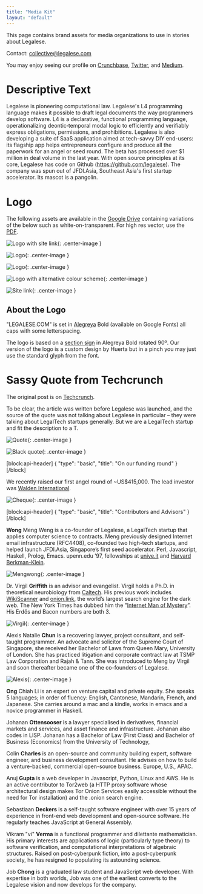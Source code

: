 ```yaml
---
title: "Media Kit"
layout: "default"
---
```

This page contains brand assets for media organizations to use in stories about Legalese.

Contact: [collective@legalese.com](mailto:collective@legalese.com)

You may enjoy seeing our profile on [Crunchbase](https://www.crunchbase.com/organization/legalese#/entity), [Twitter](https://twitter.com/legalese), and [Medium](https://medium.com/@legalese).

# Descriptive Text

Legalese is pioneering computational law. Legalese's L4 programming language makes it possible to draft legal documents the way programmers develop software. L4 is a declarative, functional programming language, operationalizing deontic‐temporal modal logic to efficiently and verifiably express obligations, permissions, and prohibitions. Legalese is also developing a suite of SaaS application aimed at tech-savvy DIY end-users: its flagship app helps entrepreneurs configure and produce all the paperwork for an angel or seed round. The beta has processed over $1 million in deal volume in the last year. With open source principles at its core, Legalese has code on Github (https://github.com/legalese). The company was spun out of JFDI.Asia, Southeast Asia's first startup accelerator. Its mascot is a pangolin.

# Logo

The following assets are available in the [Google Drive](https://drive.google.com/folderview?id=0BxOaYa8pqqSwaE05Tjljdloxa1U&usp=sharing) containing variations of the below such as white-on-transparent. For high res vector, use the [PDF](https://drive.google.com/open?id=0BxOaYa8pqqSwT0lfWUNGQ2o1SGs).

![Logo with site link](/assets/img/20160713-b-4x3.png){: .center-image }

![Logo](/assets/img/20160713-b-sq.png){: .center-image }

![Logo](/assets/img/20160713-b-sq-text.png){: .center-image }

![Logo with alternative colour scheme](/assets/img/20160713-w-glow.png){: .center-image }

![Site link](/assets/img/20160713-b-horiz.png){: .center-image }

## About the Logo

"LEGALESE.COM" is set in [Alegreya](http://www.huertatipografica.com/en/fonts/alegreya-ht-pro) Bold (available on Google Fonts) all caps with some letterspacing.

The logo is based on a [section sign](https://en.wikipedia.org/wiki/Section_sign) in Alegreya Bold rotated 90º. Our version of the logo is a custom design by Huerta but in a pinch you may just use the standard glyph from the font.


# Sassy Quote from Techcrunch

The original post is on [Techcrunch](https://techcrunch.com/2015/01/10/documents-just-want-to-be-free/).

To be clear, the article was written before Legalese was launched, and the source of the quote was not talking about Legalese in particular – they were talking about LegalTech startups generally. But we are a LegalTech startup and fit the description to a T.

![Quote](/assets/img/horiz-quote-11.svg){: .center-image }

![Black quote](/assets/img/horiz-quote-black-11.png){: .center-image }

[block:api-header]
{
  "type": "basic",
  "title": "On our funding round"
}
[/block]

We recently raised our first angel round of ~US$415,000.  The lead investor was [Walden International](https://www.crunchbase.com/organization/walden-international).

![Cheque](/assets/img/legalese-team.png){: .center-image }

[block:api-header]
{
  "type": "basic",
  "title": "Contributors and Advisors"
}
[/block]

**Wong** Meng Weng is a co-founder of Legalese, a LegalTech startup that applies computer science to contracts. Meng previously designed Internet email infrastructure (RFC4408), co-founded two high-tech startups, and helped launch JFDI.Asia, Singapore’s first seed accelerator. Perl, Javascript, Haskell, Prolog, Emacs. upenn.edu ’97, fellowships at [unive.it](http://www.unive.it/) and [Harvard Berkman-Klein](https://cyber.law.harvard.edu).

![Mengwong](/assets/img/egg-5183884948_47cd44f5f6_z.jpg){: .center-image }

Dr. Virgil **Griffith** is an advisor and evangelist.  Virgil holds a Ph.D. in theoretical neurobiology from [Caltech](http://cns.caltech.edu).  His previous work includes [WikiScanner](https://en.wikipedia.org/wiki/WikiScanner) and [onion.link](https://onion.link/), the world’s largest search engine for the dark web.  The New York Times has dubbed him the "[Internet Man of Mystery](www.nytimes.com/2008/11/23/magazine/23wwln-medium-t.html)”.  His Erdős and Bacon numbers are both 3.  

![Virgil](/assets/img/11811326_10106041241495479_1194254070473685438_n.jpg){: .center-image }

Alexis Natalie **Chun** is a recovering lawyer, project consultant, and self-taught programmer. An advocate and solicitor of the Supreme Court of Singapore, she received her Bachelor of Laws from Queen Mary, University of London. She has practiced litigation and corporate contract law at TSMP Law Corporation and Rajah & Tann. She was introduced to Meng by Virgil and soon thereafter became one of the co-founders of Legalese.

![Alexis](/assets/img/IMG_8108.jpg){: .center-image }

**Ong** Chiah Li is an expert on venture capital and private equity.  She speaks 5 languages; in order of fluency: English, Cantonese, Mandarin, French, and Japanese.  She carries around a mac and a kindle, works in emacs and a novice programmer in Haskell.  

Johanan **Ottensooser** is a lawyer specialised in derivatives, financial markets and services, and asset finance and infrastructure. Johanan also codes in LISP.   Johanan has a Bachelor of Law (First Class) and Bachelor of Business (Economics) from the University of Technology, 

Colin **Charles** is an open-source and community building expert, software engineer, and business development consultant.  He advises on how to build a venture-backed, commercial open-source business. Europe, U.S., APAC. 

Anuj **Gupta** is a web developer in Javascript, Python, Linux and AWS. He is an active contributor to Tor2web (a HTTP proxy software whose architectural design makes Tor Onion Services easily accessible without the need for Tor installation) and the .onion search engine.

Sebastiaan **Deckers** is a self-taught software engineer with over 15 years of experience in front-end web development and open-source software.  He regularly teaches JavaScript at General Assembly.

Vikram "vi" **Verma** is a functional programmer and dilettante mathematician. His primary interests are applications of logic (particularly type theory) to software verification, and computational interpretations of algebraic structures. Raised on post-cyberpunk fiction, into a post-cyberpunk society, he has resigned to populating its astounding science.

Job **Chong** is a graduated law student and JavaScript web developer. With expertise in both worlds, Job was one of the earliest converts to the Legalese vision and now develops for the company.
